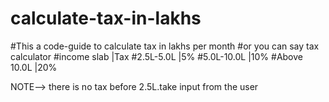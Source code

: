 # calculate-tax-in-lakhs
#This a code-guide to calculate tax in lakhs per month
#or you can say tax calculator
#income slab |Tax
#2.5L-5.0L   |5%
#5.0L-10.0L  |10%
#Above 10.0L |20%

NOTE--> there is no tax before 2.5L.take input from the user
             
             
             
             
         



